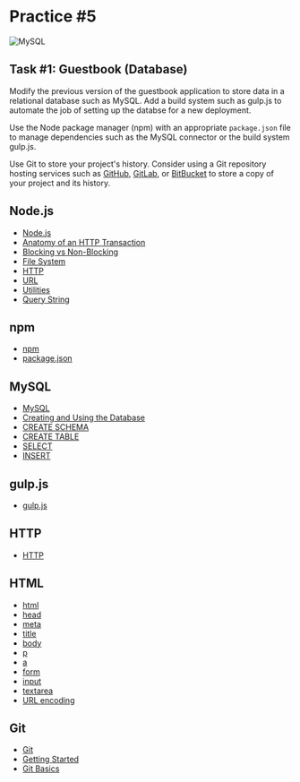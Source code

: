 Practice #5
===========

![MySQL](http://i.imgur.com/brrQvE4.png)

## Task #1: Guestbook (Database)

Modify the previous version of the guestbook application to store data in a
relational database such as MySQL. Add a build system such as gulp.js to
automate the job of setting up the databse for a new deployment.

Use the Node package manager (npm) with an appropriate `package.json` file to
manage dependencies such as the MySQL connector or the build system gulp.js.

Use Git to store your project's history. Consider using a Git repository
hosting services such as [GitHub](https://github.com), [GitLab](https://gitlab.com),
or [BitBucket](https://bitbucket.com) to store a copy of your project and its
history.

## Node.js

* [Node.js](https://nodejs.org/en)
* [Anatomy of an HTTP Transaction](https://nodejs.org/en/docs/guides/anatomy-of-an-http-transaction)
* [Blocking vs Non-Blocking](https://nodejs.org/en/docs/guides/blocking-vs-non-blocking)
* [File System](https://nodejs.org/api/fs.html)
* [HTTP](https://nodejs.org/api/http.html)
* [URL](https://nodejs.org/api/url.html)
* [Utilities](https://nodejs.org/dist/latest-v7.x/docs/api/util.html)
* [Query String](https://nodejs.org/dist/latest-v7.x/docs/api/querystring.html)

## npm

* [npm](https://www.npmjs.com)
* [package.json](https://docs.npmjs.com/files/package.json)

## MySQL

* [MySQL](https://dev.mysql.com/doc)
* [Creating and Using the Database](https://dev.mysql.com/doc/refman/5.7/en/database-use.html)
* [CREATE SCHEMA](https://dev.mysql.com/doc/refman/5.7/en/create-database.html)
* [CREATE TABLE](https://dev.mysql.com/doc/refman/5.7/en/create-table.html)
* [SELECT](https://dev.mysql.com/doc/refman/5.7/en/select.html)
* [INSERT](https://dev.mysql.com/doc/refman/5.7/en/insert.html)

## gulp.js

* [gulp.js](http://gulpjs.com)

## HTTP

* [HTTP](https://developer.mozilla.org/en-US/docs/Web/HTTP/Overview)

## HTML

* [html](https://developer.mozilla.org/en-US/docs/Web/HTML/Element/html)
* [head](https://developer.mozilla.org/en-US/docs/Web/HTML/Element/head)
* [meta](https://developer.mozilla.org/en-US/docs/Web/HTML/Element/meta)
* [title](https://developer.mozilla.org/en-US/docs/Web/HTML/Element/title)
* [body](https://developer.mozilla.org/en-US/docs/Web/HTML/Element/body)
* [p](https://developer.mozilla.org/en-US/docs/Web/HTML/Element/p)
* [a](https://developer.mozilla.org/en-US/docs/Web/HTML/Element/a)
* [form](https://developer.mozilla.org/en-US/docs/Web/HTML/Element/form)
* [input](https://developer.mozilla.org/en-US/docs/Web/HTML/Element/input)
* [textarea](https://developer.mozilla.org/en-US/docs/Web/HTML/Element/input)
* [URL encoding](https://developer.mozilla.org/en-US/docs/Glossary/percent-encoding)

## Git

* [Git](https://git-scm.com)
* [Getting Started](https://git-scm.com/book/en/v2/Getting-Started-About-Version-Control)
* [Git Basics](https://git-scm.com/book/en/v2/Git-Basics-Getting-a-Git-Repository)

